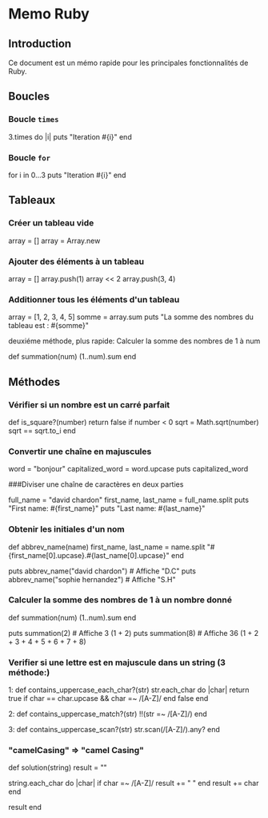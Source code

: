 # Memo Ruby

## Introduction
Ce document est un mémo rapide pour les principales fonctionnalités de Ruby.

## Boucles

### Boucle `times`

3.times do |i|
  puts "Iteration #{i}"
end

### Boucle `for`

for i in 0...3
  puts "Iteration #{i}"
end

## Tableaux

### Créer un tableau vide

array = []
array = Array.new

### Ajouter des éléments à un tableau

array = []
array.push(1)
array << 2
array.push(3, 4)


### Additionner tous les éléments d'un tableau

array = [1, 2, 3, 4, 5]
somme = array.sum
puts "La somme des nombres du tableau est : #{somme}"

deuxiéme méthode, plus rapide: Calculer la somme des nombres de 1 à num

def summation(num)
  (1..num).sum
end

## Méthodes

### Vérifier si un nombre est un carré parfait

def is_square?(number)
  return false if number < 0
  sqrt = Math.sqrt(number)
  sqrt == sqrt.to_i
end

### Convertir une chaîne en majuscules

word = "bonjour"
capitalized_word = word.upcase
puts capitalized_word

###Diviser une chaîne de caractères en deux parties

full_name = "david chardon"
first_name, last_name = full_name.split
puts "First name: #{first_name}"
puts "Last name: #{last_name}"

### Obtenir les initiales d'un nom

def abbrev_name(name)
  first_name, last_name = name.split
  "#{first_name[0].upcase}.#{last_name[0].upcase}"
end

puts abbrev_name("david chardon") # Affiche "D.C"
puts abbrev_name("sophie hernandez") # Affiche "S.H"

### Calculer la somme des nombres de 1 à un nombre donné

def summation(num)
  (1..num).sum
end

puts summation(2)  # Affiche 3 (1 + 2)
puts summation(8)  # Affiche 36 (1 + 2 + 3 + 4 + 5 + 6 + 7 + 8)

### Verifier si une lettre est en majuscule dans un string (3 méthode:)

1:
def contains_uppercase_each_char?(str)
  str.each_char do |char|
    return true if char == char.upcase && char =~ /[A-Z]/
  end
  false
end

2:
def contains_uppercase_match?(str)
  !!(str =~ /[A-Z]/)
end

3:
def contains_uppercase_scan?(str)
  str.scan(/[A-Z]/).any?
end

### "camelCasing"  =>  "camel Casing"

def solution(string)
result = ""

  string.each_char do |char|
    if char =~ /[A-Z]/
      result += " "
    end
    result += char
  end

  result
end
